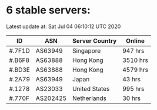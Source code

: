 # 6 stable servers:

Latest update at: Sat Jul 04 06:10:12 UTC 2020

| ID | ASN | Server Country | Online |
| -- | --- | -------------- | ------ |
| #.7F1D | AS63949 | Singapore | 947 hrs |
| #.B6F8 | AS63888 | Hong Kong | 3510 hrs |
| #.BD3E | AS63888 | Hong Kong | 4579 hrs |
| #.2A79 | AS63949 | Japan | 43 hrs |
| #.1278 | AS23033 | United States | 995 hrs |
| #.770F | AS202425 | Netherlands | 30 hrs |

